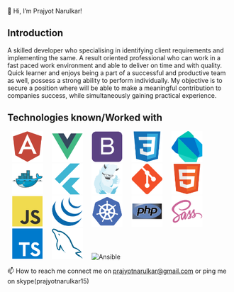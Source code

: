  👋 Hi, I’m Prajyot Narulkar!

## Introduction

A skilled developer who specialising in identifying client requirements and implementing the same. A result oriented professional who can work in a fast paced work environment and able to deliver on time and with quality. Quick learner and enjoys being a part of a successful and productive team as well, possess a strong ability to perform individually. My objective is to secure a position where will be able to make a meaningful contribution to companies success, while simultaneously gaining practical experience.

## Technologies known/Worked with

<img src="https://github.com/devicons/devicon/blob/master/icons/angularjs/angularjs-plain.svg" alt="Angular" width="70" height="70" style="padding:0 10px"/><img src="https://github.com/devicons/devicon/blob/master/icons/vuejs/vuejs-original.svg" alt="Vue js" width="70" height="70" style="padding:0 10px"/><img src="https://github.com/devicons/devicon/blob/master/icons/bootstrap/bootstrap-plain.svg" alt="Bootstrap" width="70" height="70" style="padding:0 10px"/><img src="https://github.com/devicons/devicon/blob/master/icons/css3/css3-original.svg" alt="CSS" width="70" height="70" style="padding:0 10px"/><img src="https://github.com/devicons/devicon/blob/master/icons/dart/dart-original.svg" alt="Dart" width="70" height="70" style="padding:0 10px"/><img src="https://github.com/devicons/devicon/blob/master/icons/docker/docker-original.svg" alt="Docker" width="70" height="70" style="padding:0 10px"/><img src="https://github.com/devicons/devicon/blob/master/icons/flutter/flutter-plain.svg" alt="Flutter" width="70" height="70" style="padding:0 10px"/><img src="https://github.com/devicons/devicon/blob/master/icons/foundation/foundation-original.svg" alt="Foundation CSS" width="70" height="70" style="padding:0 10px"/><img src="https://github.com/devicons/devicon/blob/master/icons/git/git-original.svg" alt="Git" width="70" height="70" style="padding:0 10px"/><img src="https://github.com/devicons/devicon/blob/master/icons/html5/html5-original.svg" alt="HTML" width="70" height="70" style="padding:0 10px"/><img src="https://github.com/devicons/devicon/blob/master/icons/javascript/javascript-original.svg" alt="JavaScript" width="70" height="70" style="padding:0 10px"/><img src="https://github.com/devicons/devicon/blob/master/icons/jquery/jquery-original.svg" alt="jQuery" width="70" height="70" style="padding:0 10px"/><img src="https://github.com/devicons/devicon/blob/master/icons/kubernetes/kubernetes-plain.svg" alt="Kubernetes" width="70" height="70" style="padding:0 10px"/><img src="https://github.com/devicons/devicon/blob/master/icons/php/php-original.svg" alt="Php" width="70" height="70" style="padding:0 10px"/><img src="https://github.com/devicons/devicon/blob/master/icons/sass/sass-original.svg" alt="Sass" width="70" height="70" style="padding:0 10px"/><img src="https://github.com/devicons/devicon/blob/master/icons/typescript/typescript-original.svg" alt="TypeScript" width="70" height="70" style="padding:0 10px"/><img src="https://github.com/devicons/devicon/blob/master/icons/mysql/mysql-original.svg" alt="MySql" width="70" height="70" style="padding:0 10px"/><img src="https://symbols.getvecta.com/stencil_73/122_ansible-icon.e1db432c74.svg" alt="Ansible" width="70" height="70" style="padding:0 10px"/>


📫 How to reach me connect me on prajyotnarulkar@gmail.com or ping me on skype(prajyotnarulkar15)

<!---
PRAJYOT25/PRAJYOT25 is a ✨ special ✨ repository because its `README.md` (this file) appears on your GitHub profile.
You can click the Preview link to take a look at your changes.
--->
